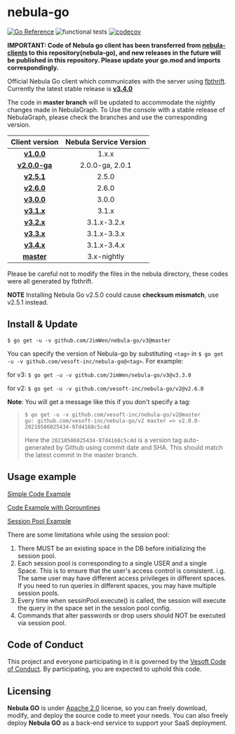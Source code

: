 # nebula-go

[![Go Reference](https://pkg.go.dev/badge/github.com/JimWen/nebula-go/v3.svg)](https://pkg.go.dev/github.com/JimWen/nebula-go/v3)
![functional tests](https://github.com/vesoft-inc/nebula-go/actions/workflows/test.yaml/badge.svg)
[![codecov](https://codecov.io/gh/vesoft-inc/nebula-go/branch/master/graph/badge.svg?token=dzUo5KdSux)](https://codecov.io/gh/vesoft-inc/nebula-go)

**IMPORTANT: Code of Nebula go client has been transferred from [nebula-clients](https://github.com/vesoft-inc/nebula-clients) to this repository(nebula-go), and new releases in the future will be published in this repository.
Please update your go.mod and imports correspondingly.**

Official Nebula Go client which communicates with the server using [fbthrift](https://github.com/facebook/fbthrift/). Currently the latest stable release is **[v3.4.0](https://github.com/vesoft-inc/nebula-go/tree/release-v3.4)**

The code in **master branch** will be updated to accommodate the nightly changes made in NebulaGraph.
To Use the console with a stable release of NebulaGraph, please check the branches and use the corresponding version.

| Client version | Nebula Service Version|
|:--------------:|:-------------------:|
|   **[v1.0.0](https://github.com/vesoft-inc/nebula-go/tree/v1.0)**              |       1.x.x         |
|   **[v2.0.0-ga](https://github.com/vesoft-inc/nebula-go/tree/v2.0.0-ga)**      |       2.0.0-ga, 2.0.1    |
|   **[v2.5.1](https://github.com/vesoft-inc/nebula-go/tree/v2.5.1)**      |       2.5.0    |
|   **[v2.6.0](https://github.com/vesoft-inc/nebula-go/tree/v2.6.0)**      |       2.6.0    |
|   **[v3.0.0](https://github.com/vesoft-inc/nebula-go/tree/v3.0.0)**      |       3.0.0    |
|   **[v3.1.x](https://github.com/vesoft-inc/nebula-go/tree/v3.1.0)**      |       3.1.x    |
|   **[v3.2.x](https://github.com/vesoft-inc/nebula-go/tree/v3.2.0)**      |       3.1.x-3.2.x    |
|   **[v3.3.x](https://github.com/vesoft-inc/nebula-go/tree/v3.3.0)**      |       3.1.x-3.3.x    |
|   **[v3.4.x](https://github.com/vesoft-inc/nebula-go/tree/v3.4.0)**      |       3.1.x-3.4.x    |
|   **[master](https://github.com/vesoft-inc/nebula-go/tree/master)**     |       3.x-nightly |

Please be careful not to modify the files in the nebula directory, these codes were all generated by fbthrift.

**NOTE** Installing Nebula Go v2.5.0 could cause **checksum mismatch**, use v2.5.1 instead.

## Install & Update

```shell
$ go get -u -v github.com/JimWen/nebula-go/v3@master
```

You can specify the version of Nebula-go by substituting `<tag>` in `$ go get -u -v github.com/vesoft-inc/nebula-go@<tag>`.
For example:

  for v3: `$ go get -u -v github.com/JimWen/nebula-go/v3@v3.3.0`

  for v2: `$ go get -u -v github.com/vesoft-inc/nebula-go/v2@v2.6.0`

**Note**: You will get a message like this if you don't specify a tag:

> ```shell
> $ go get -u -v github.com/vesoft-inc/nebula-go/v2@master
> go: github.com/vesoft-inc/nebula-go/v2 master => v2.0.0-20210506025434-97d4168c5c4d
> ```
>
> Here the `20210506025434-97d4168c5c4d` is a version tag auto-generated by Github using commit date and SHA.
> This should match the latest commit in the master branch.

## Usage example

[Simple Code Example](https://github.com/vesoft-inc/nebula-go/tree/master/examples/basic_example/graph_client_basic_example.go)

[Code Example with Gorountines](https://github.com/vesoft-inc/nebula-go/tree/master/examples/gorountines_example/graph_client_goroutines_example.go)

[Session Pool Example](https://github.com/vesoft-inc/nebula-go/blob/master/examples/session_pool_example/session_pool_example.go)

There are some limitations while using the session pool:
1. There MUST be an existing space in the DB before initializing the session pool.
2. Each session pool is corresponding to a single USER and a single Space. This is to ensure that the user's access control is consistent. i.g. The same user may have different access privileges in different spaces. If you need to run queries in different spaces, you may have multiple session pools.
3. Every time when sessinPool.execute() is called, the session will execute the query in the space set in the session pool config.
4. Commands that alter passwords or drop users should NOT be executed via session pool.

## Code of Conduct

This project and everyone participating in it is governed by the
[Vesoft Code of Conduct](CODE_OF_CONDUCT.md). By participating, you are
expected to uphold this code.

## Licensing

**Nebula GO** is under [Apache 2.0](https://www.apache.org/licenses/LICENSE-2.0) license, so you can freely download, modify, and deploy the source code to meet your needs. You can also freely deploy **Nebula GO** as a back-end service to support your SaaS deployment.
